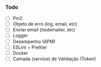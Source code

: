 ### Todo

- [ ] Pm2
- [ ] Objeto de erro (log, email, etc)
- [ ] Enviar email (nodemailer, etc)
- [ ] Logger
- [ ] Desempenho (APM)
- [ ] ESLint + Prettier
- [ ] Docker
- [ ] Camada (service) de Validação (Token)
